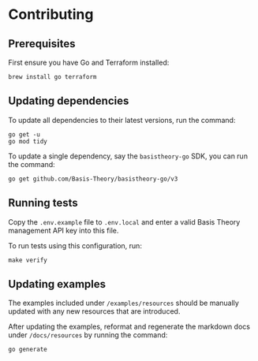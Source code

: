 # Contributing

## Prerequisites

First ensure you have Go and Terraform installed:
```shell
brew install go terraform
```

## Updating dependencies

To update all dependencies to their latest versions, run the command:

```shell
go get -u
go mod tidy
```

To update a single dependency, say the `basistheory-go` SDK, you can run the command:

```shell
go get github.com/Basis-Theory/basistheory-go/v3
```

## Running tests

Copy the `.env.example` file to `.env.local` and enter a valid Basis Theory 
management API key into this file.

To run tests using this configuration, run:

```shell
make verify
```

## Updating examples

The examples included under `/examples/resources` should be manually updated
with any new resources that are introduced.

After updating the examples, reformat and regenerate the markdown docs under 
`/docs/resources` by running the command:

```shell
go generate
```
